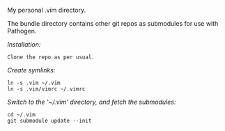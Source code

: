 My personal .vim directory.

The bundle directory contains other git repos as submodules for use with Pathogen.


*Installation:*

    Clone the repo as per usual.

*Create symlinks:*

    ln -s .vim ~/.vim
    ln -s .vim/vimrc ~/.vimrc

*Switch to the '~/.vim' directory, and fetch the submodules:*

    cd ~/.vim
    git submodule update --init

